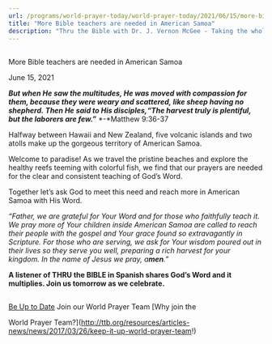 ```yaml
---
url: /programs/world-prayer-today/world-prayer-today/2021/06/15/more-bible-teachers-are-needed-in-american-samoa
title: "More Bible teachers are needed in American Samoa"
description: "Thru the Bible with Dr. J. Vernon McGee - Taking the whole Word to the whole world"
---
```







## 
 More Bible teachers are needed in American Samoa


June 15, 2021




***But when He saw the multitudes, He was moved with compassion for them, because they were weary and scattered, like sheep having no shepherd. Then He said to His disciples,******“The harvest truly is plentiful, but the laborers are few.”*** *-*Matthew 9:36-37

Halfway between Hawaii and New Zealand, five volcanic islands and two atolls make up the gorgeous territory of American Samoa.

Welcome to paradise! As we travel the pristine beaches and explore the healthy reefs teeming with colorful fish, we find that our prayers are needed for the clear and consistent teaching of God’s Word.

Together let’s ask God to meet this need and reach more in American Samoa with His Word.

*“Father, we are grateful for Your Word and for those who faithfully teach it. We pray more of Your children inside American Samoa are called to reach their people with the gospel and Your grace found so extravagantly in Scripture. For those who are serving, we ask for Your wisdom poured out in their lives so they serve you well, preparing a rich harvest for your kingdom. In the name of Jesus we pray, a**men**.”*

**A listener of THRU the BIBLE in Spanish shares God’s Word and it multiplies. Join us tomorrow as we celebrate.** 







## 




[Be Up to Date](http://feeds.feedburner.com/WorldPrayerToday "World Prayer Today RSS Feed")
Join our World Prayer Team
[Why join the  

World Prayer Team?](http://ttb.org/resources/articles-news/news/2017/03/26/keep-it-up-world-prayer-team!)




